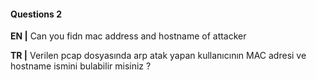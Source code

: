 #### Questions 2

**EN |** Can you fidn mac address and hostname of attacker


**TR |** Verilen pcap dosyasında arp atak yapan kullanıcının MAC adresi ve hostname ismini bulabilir misiniz ?
